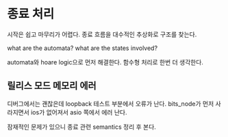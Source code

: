 # 종료 처리 

시작은 쉽고 마무리가 어렵다. 종료 흐름을 대수적인 추상화로 구조를 찾는다. 

what are the automata?
what are the states involved? 

automata와 hoare logic으로 먼저 해결한다. 
함수형 처리로 한번 더 생각한다. 

## 릴리스 모드 메모리 에러 

디버그에서는 괜찮은데 loopback 테스트 부분에서 오류가 난다. 
bits_node가 먼저 사라지면서 ios가 없어져서 asio 쪽에서 에러 난다. 

잠재적인 문제가 있으니 종료 관련 semantics 정리 후 본다. 


